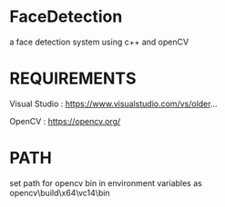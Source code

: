 # FaceDetection

a face detection system using c++ and openCV 

# REQUIREMENTS
Visual Studio : https://www.visualstudio.com/vs/older...


OpenCV : https://opencv.org/

# PATH
set path for opencv bin in environment variables 
as opencv\build\x64\vc14\bin

